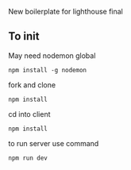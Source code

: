 New boilerplate for lighthouse final

## To init

May need nodemon global

`npm install -g nodemon`

fork and clone 

`npm install`

cd into client

`npm install`

to run server use command

`npm run dev`
